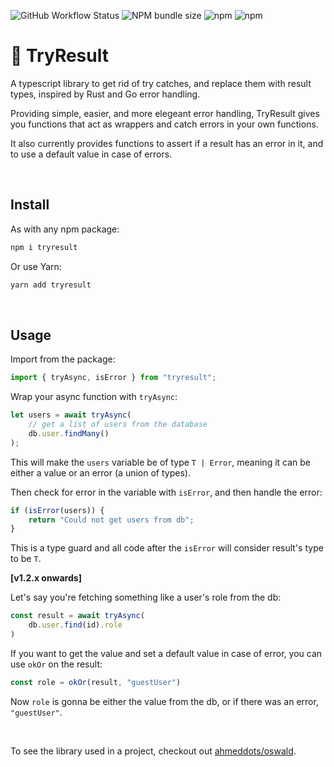 ![GitHub Workflow Status](https://img.shields.io/github/actions/workflow/status/ahmeddots/tryresult/ci.yaml)
![NPM bundle size](https://img.shields.io/bundlephobia/min/tryresult?color=royalblue)
![npm](https://img.shields.io/npm/v/tryresult?label=version&color=royalblue)
![npm](https://img.shields.io/npm/dm/tryresult?color=gold)

# 📛 TryResult

A typescript library to get rid of try catches, and replace them with result types, inspired by Rust and Go error handling. 

Providing simple, easier, and more elegeant error handling, TryResult gives you functions that act as wrappers and catch errors in your own functions.

It also currently provides functions to assert if a result has an error in it, and to use a default value in case of errors.
 
<br>

## Install

As with any npm package:
```sh
npm i tryresult
```

Or use Yarn:
```sh
yarn add tryresult
```

<br>

## Usage

Import from the package:
```typescript
import { tryAsync, isError } from "tryresult";
```

Wrap your async function with ```tryAsync```:
```typescript
let users = await tryAsync(
	// get a list of users from the database
	db.user.findMany()
);
```
This will make the ```users``` variable be of type ```T | Error```, meaning it can be either a value or an error (a union of types).

Then check for error in the variable with ```isError```, and then handle the error:
```typescript
if (isError(users)) {
	return "Could not get users from db";
}
```
This is a type guard and all code after the ```isError``` will consider result's type to be ```T```.

**[v1.2.x onwards]**

Let's say you're fetching something like a user's role from the db:
```typescript
const result = await tryAsync(
	db.user.find(id).role
)
```

If you want to get the value and set a default value in case of error, you can use ``okOr`` on the result:
```typescript
const role = okOr(result, "guestUser")
```
Now ``role`` is gonna be either the value from the db, or if there was an error, ``"guestUser"``.

<br>

To see the library used in a project, checkout out [ahmeddots/oswald](https://github.com/ahmeddots/oswald).
